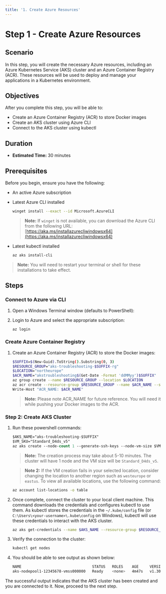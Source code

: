 ```yaml
---
title: '1. Create Azure Resources'
---
```


# Step 1 - Create Azure Resources

## Scenario

In this step, you will create the necessary Azure resources, including an Azure Kubernetes Service (AKS) cluster and an Azure Container Registry (ACR). These resources will be used to deploy and manage your applications in a Kubernetes environment.

## Objectives

After you complete this step, you will be able to:

* Create an Azure Container Registry (ACR) to store Docker images
* Create an AKS cluster using Azure CLI
* Connect to the AKS cluster using kubectl

## Duration

* **Estimated Time:** 30 minutes

## Prerequisites

Before you begin, ensure you have the following:

<!-- * Windows? -->
* An active Azure subscription
* Latest Azure CLI installed

    ``` bash
    winget install --exact --id Microsoft.AzureCLI
    ```

    > **Note:** If `winget` is not available, you can download the Azure CLI from the following URL: [https://aka.ms/installazurecliwindowsx64](https://aka.ms/installazurecliwindowsx64)
* Latest kubectl installed

    ``` bash
    az aks install-cli
    ```

> **Note:** You will need to restart your terminal or shell for these installations to take effect.

## Steps

### Connect to Azure via CLI

1. Open a Windows Terminal window (defaults to PowerShell):

2. Login to Azure and select the appropriate subscription:

    ``` bash
    az login
    ```

<!-- 
3. TODO: Check if needed? ~~Register needed providers?~~

    ``` bash
    az provider register --namespace Microsoft.Storage
    az provider register --namespace Microsoft.Compute
    az provider register --namespace Microsoft.Network
    az provider register --namespace Microsoft.Monitor
    az provider register --namespace Microsoft.Insights
    az provider register --namespace Microsoft.ManagedIdentity
    az provider register --namespace Microsoft.OperationalInsights
    az provider register --namespace Microsoft.OperationsManagement
    az provider register --namespace Microsoft.KeyVault
    az provider register --namespace Microsoft.ContainerRegistry
    az provider register --namespace Microsoft.ContainerService
    az provider register --namespace Microsoft.Kubernetes
    ```
-->

### Create Azure Container Registry

1. Create an Azure Container Registry (ACR) to store the Docker images:

    ``` bash
    $SUFFIX=$(New-Guid).ToString().Substring(0, 3)
    $RESOURCE_GROUP="aks-troubleshooting-$SUFFIX-rg"
    $LOCATION="northeurope"
    $ACR_NAME="akstroubleshooting$(Get-Date -Format 'ddMMyy')$SUFFIX"
    az group create --name $RESOURCE_GROUP --location $LOCATION
    az acr create --resource-group $RESOURCE_GROUP --name $ACR_NAME --sku Basic
    Write-Host "ACR_NAME: $ACR_NAME"
    ```

    > **Note:** Please note ACR_NAME for future reference. You will need it while pushing your Docker images to the ACR.

### Step 2: Create AKS Cluster

1. Run these powershell commands:

    ```ps
    $AKS_NAME="aks-troubleshooting-$SUFFIX"
    $VM_SKU="Standard_D4ds_v5"
    az aks create --node-count 1 --generate-ssh-keys --node-vm-size $VM_SKU --name $AKS_NAME --resource-group $RESOURCE_GROUP --attach-acr $ACR_NAME
    ```

    > **Note:** The creation process may take about 5-10 minutes. The cluster will have 1 node and the VM size will be `Standard_D4ds_v5`. 

     > **Note 2:** If the VM creation fails in your selected location, consider changing the location to another region such as `westeurope` or `eastus`. To view all available locations, use the following command:

    ``` bash
    az account list-locations -o table
    ```

2. Once complete, connect the cluster to your local client machine. This command downloads the credentials and configures kubectl to use them. As kubectl stores the credentials in the `~/.kube/config` file (or `C:\Users\<your-username>\.kube\config` on Windows), kubectl will use these credentials to interact with the AKS cluster.

    ``` bash
    az aks get-credentials --name $AKS_NAME --resource-group $RESOURCE_GROUP
    ``` 

3. Verify the connection to the cluster:

    ``` bash
    kubectl get nodes
    ```

4. You should be able to see output as shown below:

    ``` bash
    NAME                                STATUS   ROLES    AGE     VERSION
    aks-nodepool1-12345678-vmss000000   Ready    <none>   4m47s   v1.30.9
    ```

The successful output indicates that the AKS cluster has been created and you are connected to it. Now, proceed to the next step.
